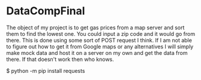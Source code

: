 # DataCompFinal
The object of my project is to get gas prices from a map server and sort them to find the lowest one. You could input a zip code and it would go from there. This is done using some sort of POST request I think. If I am not able to figure out how to get it from Google maps or any alternatives I will simply make mock data and host it on a server on my own and get the data from there. If that doesn't work then who knows. 

$ python -m pip install requests